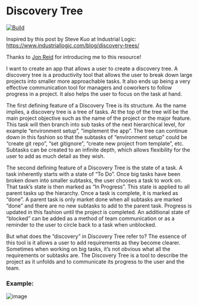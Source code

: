 # Discovery Tree

[![Build](https://github.com/ricky-munz/discovery-tree/actions/workflows/build.yml/badge.svg)](https://github.com/ricky-munz/discovery-tree/actions/workflows/build.yml)

Inspired by this post by Steve Kuo at Industrial Logic: https://www.industriallogic.com/blog/discovery-trees/

Thanks to [Jon Reid](https://qualitycoding.org) for introducing me to this resource!

I want to create an app that allows a user to create a discovery tree. A discovery tree is a productivity tool that allows the user to break down large projects into smaller more approachable tasks. It also ends up being a very effective communication tool for managers and coworkers to follow progress in a project. It also helps the user to focus on the task at hand.

The first defining feature of a Discovery Tree is its structure. As the name implies, a discovery tree is a tree of tasks. At the top of the tree will be the main project objective such as the name of the project or the major feature. This task will then branch into sub tasks of the next hierarchical level, for example “environment setup”, “implement the app”. The tree can continue down in this fashion so that the subtasks of “environment setup” could be “create git repo”, “set gitignore”, “create new project from template”, etc. Subtasks can be created to an infinite depth, which allows flexibility for the user to add as much detail as they wish.

The second defining feature of a Discovery Tree is the state of a task. A task inherently starts with a state of “To Do”. Once big tasks have been broken down into smaller subtasks, the user chooses a task to work on. That task’s state is then marked as “In Progress”. This state is applied to all parent tasks up the hierarchy. Once a task is complete, it is marked as “done”. A parent task is only market done when all subtasks are marked “done” and there are no new subtasks to add to the parent task. Progress is updated in this fashion until the project is completed. An additional state of “blocked” can be added as a method of team communication or as a reminder to the user to circle back to a task when unblocked.

But what does the “discovery” in Discovery Tree refer to? The essence of this tool is it allows a user to add requirements as they become clearer. Sometimes when working on big tasks, it’s not obvious what all the requirements or subtasks are. The Discovery Tree is a tool to describe the project as it unfolds and to communicate its progress to the user and the team.

### Example:

![image](https://github.com/ricky-munz/discovery-tree/assets/1377550/d2802810-3deb-4498-9387-ea360a5a4800)
